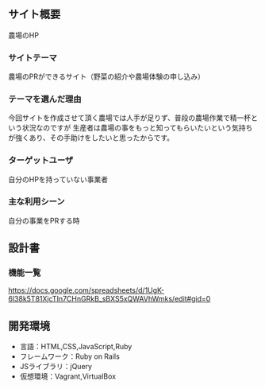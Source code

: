 # <nikoyaka-farm>

## サイト概要
農場のHP

### サイトテーマ
農場のPRができるサイト（野菜の紹介や農場体験の申し込み）

### テーマを選んだ理由
今回サイトを作成させて頂く農場では人手が足りず、普段の農場作業で精一杯という状況なのですが
生産者は農場の事をもっと知ってもらいたいという気持ちが強くあり、その手助けをしたいと思ったからです。

### ターゲットユーザ
自分のHPを持っていない事業者

### 主な利用シーン
自分の事業をPRする時

## 設計書

### 機能一覧
<https://docs.google.com/spreadsheets/d/1UgK-6l38k5T81XjcTIn7CHnGRkB_sBXS5xQWAVhWmks/edit#gid=0>

## 開発環境
- 言語：HTML,CSS,JavaScript,Ruby
- フレームワーク：Ruby on Rails
- JSライブラリ：jQuery
- 仮想環境：Vagrant,VirtualBox
